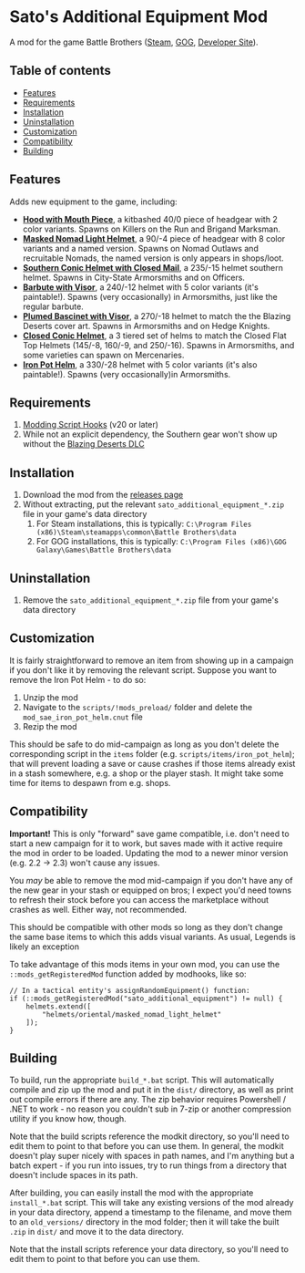 # Sato's Additional Equipment Mod

A mod for the game Battle Brothers ([Steam](https://store.steampowered.com/app/365360/Battle_Brothers/), [GOG](https://www.gog.com/game/battle_brothers), [Developer Site](http://battlebrothersgame.com/buy-battle-brothers/)).

## Table of contents

-   [Features](#features)
-   [Requirements](#requirements)
-   [Installation](#installation)
-   [Uninstallation](#uninstallation)
-   [Customization](#customization)
-   [Compatibility](#compatibility)
-   [Building](#building)

## Features

Adds new equipment to the game, including:

- **[Hood with Mouth Piece](./screenshots/HoodWithMouthPieceItemCard.png)**, a kitbashed 40/0 piece of headgear with 2 color variants. Spawns on Killers on the Run and Brigand Marksman.
- **[Masked Nomad Light Helmet](./screenshots/MaskedLightNomadHelmetItemCard.png)**, a 90/-4 piece of headgear with 8 color variants and a named version. Spawns on Nomad Outlaws and recruitable Nomads, the named version is only appears in shops/loot.
- **[Southern Conic Helmet with Closed Mail](./screenshots/SouthernConicHelmetWithClosedMailItemCard.png)**, a 235/-15 helmet southern helmet. Spawns in City-State Armorsmiths and on Officers.
- **[Barbute with Visor](./screenshots/BarbuteWithVisorItemCard.png)**, a 240/-12 helmet with 5 color variants (it's paintable!). Spawns (very occasionally) in Armorsmiths, just like the regular barbute.
- **[Plumed Bascinet with Visor](./screenshots/BascinetWithVisorItemCard.png)**, a 270/-18 helmet to match the the Blazing Deserts cover art. Spawns in Armorsmiths and on Hedge Knights.
- **[Closed Conic Helmet](./screenshots/ClosedConicHelmetItemCard.png)**, a 3 tiered set of helms to match the Closed Flat Top Helmets (145/-8, 160/-9, and 250/-16). Spawns in Armorsmiths, and some varieties can spawn on Mercenaries.
- **[Iron Pot Helm](./screenshots/IronPotHelmItemCard.png)**, a 330/-28 helmet with 5 color variants (it's also paintable!). Spawns (very occasionally)in Armorsmiths.

## Requirements

1) [Modding Script Hooks](https://www.nexusmods.com/battlebrothers/mods/42) (v20 or later)
2) While not an explicit dependency, the Southern gear won't show up without the [Blazing Deserts DLC](http://battlebrothersgame.com/blazing-deserts-release/)

## Installation

1) Download the mod from the [releases page](https://github.com/jcsato/sato_additional_equipment_mod/releases/latest)
2) Without extracting, put the relevant `sato_additional_equipment_*.zip` file in your game's data directory
    1) For Steam installations, this is typically: `C:\Program Files (x86)\Steam\steamapps\common\Battle Brothers\data`
    2) For GOG installations, this is typically: `C:\Program Files (x86)\GOG Galaxy\Games\Battle Brothers\data`

## Uninstallation

1) Remove the `sato_additional_equipment_*.zip` file from your game's data directory

## Customization

It is fairly straightforward to remove an item from showing up in a campaign if you don't like it by removing the relevant script. Suppose you want to remove the Iron Pot Helm - to do so:

1) Unzip the mod
2) Navigate to the `scripts/!mods_preload/` folder and delete the `mod_sae_iron_pot_helm.cnut` file
3) Rezip the mod

This should be safe to do mid-campaign as long as you don't delete the corresponding script in the `items` folder (e.g. `scripts/items/iron_pot_helm`); that will prevent loading a save or cause crashes if those items already exist in a stash somewhere, e.g. a shop or the player stash. It might take some time for items to despawn from e.g. shops.

## Compatibility

**Important!** This is only "forward" save game compatible, i.e. don't need to start a new campaign for it to work, but saves made with it active require the mod in order to be loaded. Updating the mod to a newer minor version (e.g. 2.2 -> 2.3) won't cause any issues.

You _may_ be able to remove the mod mid-campaign if you don't have any of the new gear in your stash or equipped on bros; I expect you'd need towns to refresh their stock before you can access the marketplace without crashes as well. Either way, not recommended.

This should be compatible with other mods so long as they don't change the same base items to which this adds visual variants. As usual, Legends is likely an exception

To take advantage of this mods items in your own mod, you can use the `::mods_getRegisteredMod` function added by modhooks, like so:
```squirrel
// In a tactical entity's assignRandomEquipment() function:
if (::mods_getRegisteredMod("sato_additional_equipment") != null) {
    helmets.extend([
        "helmets/oriental/masked_nomad_light_helmet"
    ]);
}
```

## Building

To build, run the appropriate `build_*.bat` script. This will automatically compile and zip up the mod and put it in the `dist/` directory, as well as print out compile errors if there are any. The zip behavior requires Powershell / .NET to work - no reason you couldn't sub in 7-zip or another compression utility if you know how, though.

Note that the build scripts reference the modkit directory, so you'll need to edit them to point to that before you can use them. In general, the modkit doesn't play super nicely with spaces in path names, and I'm anything but a batch expert - if you run into issues, try to run things from a directory that doesn't include spaces in its path.

After building, you can easily install the mod with the appropriate `install_*.bat` script. This will take any existing versions of the mod already in your data directory, append a timestamp to the filename, and move them to an `old_versions/` directory in the mod folder; then it will take the built `.zip` in `dist/` and move it to the data directory.

Note that the install scripts reference your data directory, so you'll need to edit them to point to that before you can use them.
